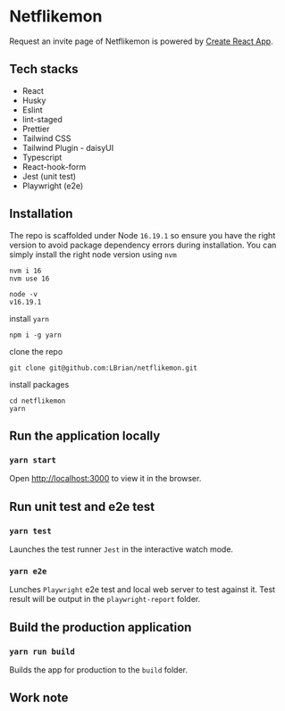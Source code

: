 # Netflikemon

Request an invite page of Netflikemon is powered by [Create React App](https://github.com/facebook/create-react-app).

## Tech stacks

- React
- Husky
- Eslint
- lint-staged
- Prettier
- Tailwind CSS
- Tailwind Plugin - daisyUI
- Typescript
- React-hook-form
- Jest (unit test)
- Playwright (e2e)

## Installation

The repo is scaffolded under Node `16.19.1` so ensure you have the right version to avoid package dependency errors during installation. You can simply install the right node version using `nvm`

```
nvm i 16
nvm use 16
```

```
node -v
v16.19.1
```

install `yarn`

```
npm i -g yarn
```

clone the repo

```
git clone git@github.com:LBrian/netflikemon.git
```

install packages

```
cd netflikemon
yarn
```

## Run the application locally

### `yarn start`

Open [http://localhost:3000](http://localhost:3000) to view it in the browser.

## Run unit test and e2e test

### `yarn test`

Launches the test runner `Jest` in the interactive watch mode.

### `yarn e2e`

Lunches `Playwright` e2e test and local web server to test against it. Test result will be output in the `playwright-report` folder.

## Build the production application

### `yarn run build`

Builds the app for production to the `build` folder.

## Work note

